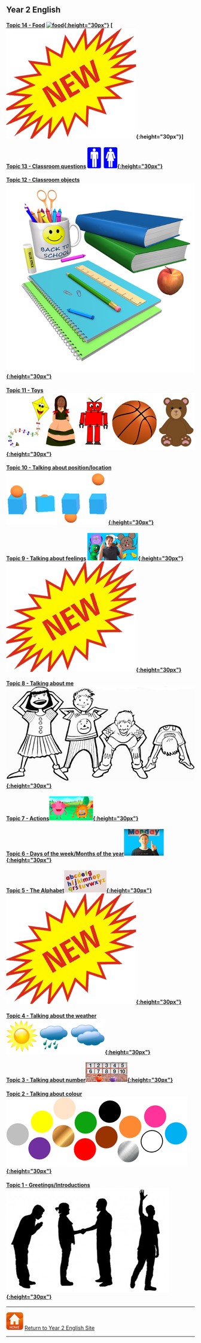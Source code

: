 ## Year 2 English

<!--### Part 2 
#### [Topic 14 - Language for playing games...]
Topic 14 - Language for playing games...  

#### [Topic 13 - Shapes](https://tangerina-pt.github.io/English/Shapes_B) [![shape](/images/shape.PNG){:height="30px"}](https://tangerina-pt.github.io/English/Shapes_B)

#### [Topic 12 - Classroom instructions](https://tangerina-pt.github.io/English/Classroom_I_B) [![clin](/images/clin.PNG){:height="30px"}](https://tangerina-pt.github.io/English/Classroom_I_B)-->

<!--#### [Topic 11 - Toys] 
#### [Topic 11 - Toys](https://tangerina-pt.github.io/English/Toys_B) [![toys](/images/toys.PNG){:height="30px"}](https://tangerina-pt.github.io/English/Toys_B)-->

<!--#### [Topic 10 - Classroom objects] 
#### [Topic 10 - Classroom objects](https://tangerina-pt.github.io/English/Classroom_Objects_B) [![classo](/images/classo.png){:height="30px"}](https://tangerina-pt.github.io/English/Classroom_Objects_B)-->

<!--#### Topic 9 - Talking about position/location
#### [Topic 9 - Talking about position/location](https://tangerina-pt.github.io/English/Prep_Place_B_2018_2019) [![prep](/images/prep.png){:height="30px"}](https://tangerina-pt.github.io/English/Prep_Place_B_2018_2019)-->

<!--#### Topic 8 - Talking about my family
#### [Topic 8 - Talking about my family](https://tangerina-pt.github.io/English/Family_B) [![elffm1](/images/elffm1.png){:height="30px"}](https://tangerina-pt.github.io/English/Family_B)-->

<!--#### [Topic 3 - Expressing emotions/needs](https://tangerina-pt.github.io/English/Feelings_B) [![feel](/images/feel.PNG){:height="30px"}](https://tangerina-pt.github.io/English/Feelings_B)-->

<!--#### Topic 9 - Talking about position/location-->



#### [Topic 14 - Food](https://tangerina-pt.github.io/English/Food_B) [![food](https://1blockatatime.github.io/English/images/food.PNG){:height="30px"}](https://tangerina-pt.github.io/English/Food_B) [![new](/images/new.gif){:height="30px"}]  

#### [Topic 13 - Classroom questions](https://tangerina-pt.github.io/English/Classroom_Q_B) [![toilet](/images/toilet.png){:height="30px"}](https://tangerina-pt.github.io/English/Classroom_Q_B)

#### [Topic 12 - Classroom objects](https://tangerina-pt.github.io/English/Classroom_Objects_B) [![classo](/images/classo.png){:height="30px"}](https://tangerina-pt.github.io/English/Classroom_Objects_B)

#### [Topic 11 - Toys](https://tangerina-pt.github.io/English/Toys_B) [![toys](/images/toys.PNG){:height="30px"}](https://tangerina-pt.github.io/English/Toys_B)

#### [Topic 10 - Talking about position/location](https://tangerina-pt.github.io/English/Prep_Place_B) [![prep](/images/prep.png){:height="30px"}](https://tangerina-pt.github.io/English/Prep_Place_B)

#### [Topic 9 - Talking about feelings](https://tangerina-pt.github.io/English/Feelings_B) [![prep](/images/hoyt.png){:height="30px"}](https://tangerina-pt.github.io/English/Feelings_B) [![new](/images/new.gif){:height="30px"}](https://tangerina-pt.github.io/English/Feelings_B)

#### [Topic 8 - Talking about me](https://tangerina-pt.github.io/English/Body_Parts_B)[![hsktbw](/images/hsktbw.jpg){:height="30px"}](https://tangerina-pt.github.io/English/Body_Parts_B)

#### [Topic 7 - Actions](https://tangerina-pt.github.io/English/Actions_B)[![stand](/images/stand.png){:height="30px"}](https://tangerina-pt.github.io/English/Actions_B)

#### [Topic 6 - Days of the week/Months of the year](https://tangerina-pt.github.io/English/Calendar_B)[![days](/images/days.PNG){:height="30px"}](https://tangerina-pt.github.io/English/Calendar_B)

#### [Topic 5 - The Alphabet](https://tangerina-pt.github.io/English/Alphabet_B)[![alph](/images/alph.png){:height="30px"}](https://tangerina-pt.github.io/English/Alphabet_B) [![new](/images/new.gif){:height="30px"}](https://tangerina-pt.github.io/English/Alphabet_B)

#### [Topic 4 - Talking about the weather](https://tangerina-pt.github.io/English/Weather_B)[![wsym](/images/wsym.PNG){:height="30px"}](https://tangerina-pt.github.io/English/Weather_B)   

#### [Topic 3 - Talking about number](https://tangerina-pt.github.io/English/Number_B)[![pmno](/images/pmno.PNG){:height="30px"}](https://tangerina-pt.github.io/English/Number_B)

#### [Topic 2 - Talking about colour](https://tangerina-pt.github.io/English/Colours_B)[![colmix2](/images/colmix2.png){:height="30px"}](https://tangerina-pt.github.io/English/Colours_B)

#### [Topic 1 - Greetings/Introductions](https://tangerina-pt.github.io/English/Greetings_B)[![gtsym](/images/gtsym.PNG){:height="30px"}](https://tangerina-pt.github.io/English/Greetings_B)

***
[![home](/images/home.PNG)](https://tangerina-pt.github.io/English/Year2) [Return to Year 2 English Site](https://tangerina-pt.github.io/English/Year2)

***
